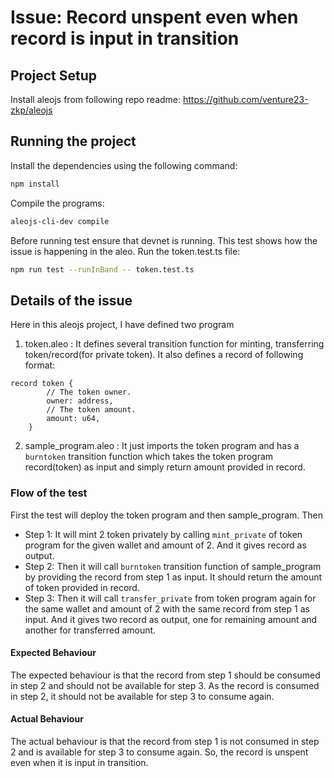 # Issue: Record unspent even when record is input in transition

## Project Setup

Install aleojs from following repo readme:
https://github.com/venture23-zkp/aleojs

## Running the project

Install the dependencies using the following command:

```bash
npm install
```

Compile the programs:

```bash
aleojs-cli-dev compile
```

Before running test ensure that devnet is running. This test shows how the issue is happening in the aleo.
Run the token.test.ts file:

```bash
npm run test --runInBand -- token.test.ts
```

## Details of the issue

Here in this aleojs project, I have defined two program

1. token.aleo : It defines several transition function for minting, transferring token/record(for private token).
   It also defines a record of following format:

```
record token {
        // The token owner.
        owner: address,
        // The token amount.
        amount: u64,
    }
```

2. sample_program.aleo : It just imports the token program and has a `burntoken` transition function which takes the token program record(token) as input and simply return amount provided in record.

### Flow of the test

First the test will deploy the token program and then sample_program. Then

- Step 1: It will mint 2 token privately by calling `mint_private` of token program for the given wallet and amount of 2. And it gives record as output.
- Step 2: Then it will call `burntoken` transition function of sample_program by providing the record from step 1 as input. It should return the amount of token provided in record.
- Step 3: Then it will call `transfer_private` from token program again for the same wallet and amount of 2 with the same record from step 1 as input. And it gives two record as output, one for remaining amount and another for transferred amount.

#### Expected Behaviour

The expected behaviour is that the record from step 1 should be consumed in step 2 and should not be available for step 3. As the record is consumed in step 2, it should not be available for step 3 to consume again.

#### Actual Behaviour

The actual behaviour is that the record from step 1 is not consumed in step 2 and is available for step 3 to consume again. So, the record is unspent even when it is input in transition.
